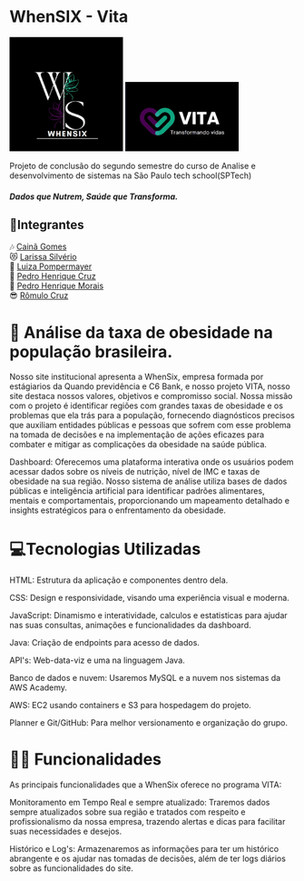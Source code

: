 # WhenSIX - Vita
<img src="public\logos/whensixPrev.jpg" width="200px">   <img src="public\logos/vita.jpg" width="200px">

Projeto de conclusão do segundo semestre do curso de Analise e desenvolvimento de sistemas na São Paulo tech school(SPTech)

<h5> Dados que Nutrem, Saúde que Transforma.</h5>


## 👥Integrantes
🎶 <a href="https://github.com/cainaGomesDS">Cainã Gomes</a> <br>
😻 <a href="https://github.com/silveriolaridev">Larissa Silvério</a><br>
👑 <a href="https://github.com/LuizaVP">Luiza Pompermayer</a><br>
👻 <a href="https://github.com/PedroHCruzz">Pedro Henrique Cruz</a><br>
💪 <a href="https://github.com/phmpereira">Pedro Henrique Morais</a><br>
😎 <a href="https://github.com/RomuloCiriaco">Rômulo Cruz</a><br>


# 🍛 Análise da taxa de obesidade na população brasileira.

Nosso site institucional apresenta a WhenSix, empresa formada por estágiarios da Quando previdência e C6 Bank, e nosso projeto VITA, nosso site destaca nossos valores, objetivos e compromisso social. Nossa missão com o projeto é identificar regiões com grandes taxas de obesidade e os problemas que ela trás para a população, fornecendo diagnósticos precisos que auxiliam entidades públicas e pessoas que sofrem com esse problema na tomada de decisões e na implementação de ações eficazes para combater e mitigar as complicações da obesidade na saúde pública.

Dashboard: Oferecemos uma plataforma interativa onde os usuários podem acessar dados sobre os níveis de nutrição, nível de IMC e taxas de obesidade na sua região. Nosso sistema de análise utiliza bases de dados públicas e inteligência artificial para identificar padrões alimentares, mentais e comportamentais, proporcionando um mapeamento detalhado e insights estratégicos para o enfrentamento da obesidade.

# 💻Tecnologias Utilizadas

HTML: Estrutura da aplicação e componentes dentro dela.

CSS: Design e responsividade, visando uma experiência visual e moderna.

JavaScript: Dinamismo e interatividade, calculos e estatisticas para ajudar nas suas consultas, animações e funcionalidades da dashboard.

Java: Criação de endpoints para acesso de dados.

API's: Web-data-viz e uma na linguagem Java.

Banco de dados e nuvem: Usaremos MySQL e a nuvem nos sistemas da AWS Academy.

AWS: EC2 usando containers e S3 para hospedagem do projeto.

Planner e Git/GitHub: Para melhor versionamento e organização do grupo.


# 👩‍💻 Funcionalidades

As principais funcionalidades que a WhenSix oferece no programa VITA:

Monitoramento em Tempo Real e sempre atualizado: Traremos dados sempre atualizados sobre sua região e tratados com respeito e profissionalismo da nossa empresa, trazendo alertas e dicas para facilitar suas necessidades e desejos.

Histórico e Log's: Armazenaremos as informações para ter um histórico abrangente e os ajudar nas tomadas de decisões, além de ter logs diários sobre as funcionalidades do site.

